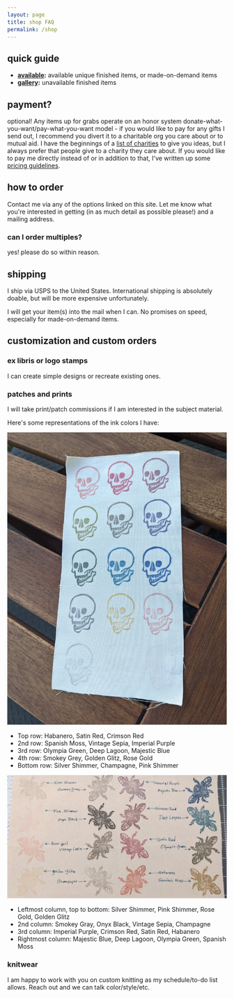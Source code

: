 ```yaml
---
layout: page
title: shop FAQ
permalink: /shop
---
```


## quick guide

- **[available](available):** available unique finished items, or made-on-demand items
- **[gallery](gallery):** unavailable finished items

## payment?

optional! Any items up for grabs operate on an honor system donate-what-you-want/pay-what-you-want model - if you would like to pay for any gifts I send out, I recommend you divert it to a charitable org you care about or to mutual aid. I have the beginnings of a [list of charities](give) to give you ideas, but I always prefer that people give to a charity they care about. If you would like to pay me directly instead of or in addition to that, I've written up some [pricing guidelines](pricing).

## how to order

Contact me via any of the options linked on this site. Let me know what you're interested in getting (in as much detail as possible please!) and a mailing address.

### can I order multiples?

yes! please do so within reason.

## shipping

I ship via USPS to the United States. International shipping is absolutely doable, but will be more expensive unfortunately.

I will get your item(s) into the mail when I can. No promises on speed, especially for made-on-demand items.
## customization and custom orders

### ex libris or logo stamps

I can create simple designs or recreate existing ones.

### patches and prints

I will take print/patch commissions if I am interested in the subject material.

Here's some representations of the ink colors I have:

![A piece of fabric stamped with skulls in varying colors](assets/img/patch-colors1.jpg)

- Top row: Habanero, Satin Red, Crimson Red
- 2nd row: Spanish Moss, Vintage Sepia, Imperial Purple
- 3rd row: Olympia Green, Deep Lagoon, Majestic Blue
- 4th row: Smokey Grey, Golden Glitz, Rose Gold
- Bottom row: Silver Shimmer, Champagne, Pink Shimmer

![A piece of fabric stamped with scarab beetles in varying colors](assets/img/patch-colors2.jpg)

- Leftmost column, top to bottom: Silver Shimmer, Pink Shimmer, Rose Gold, Golden Glitz
- 2nd column: Smokey Gray, Onyx Black, Vintage Sepia, Champagne 
- 3rd column: Imperial Purple, Crimson Red, Satin Red, Habanero
- Rightmost column: Majestic Blue, Deep Lagoon, Olympia Green, Spanish Moss

### knitwear

I am happy to work with you on custom knitting as my schedule/to-do list allows. Reach out and we can talk color/style/etc.
